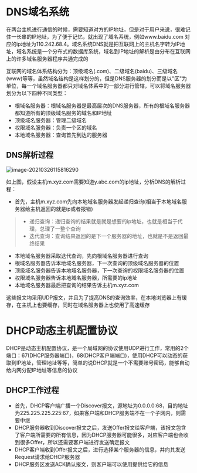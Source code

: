 # DNS域名系统

在两台主机进行通信的时候，需要知道对方的IP地址，但是对于用户来说，很难记住一长串的IP地址，为了便于记忆，就出现了域名系统，例如www.baidu.com 对应的ip地址为110.242.68.4。域名系统DNS就是把互联网上的主机名字转为IP地址，域名系统是一个分布式的数据库系统，域名到IP地址的解析是由分布在互联网上的许多域名服务器程序共通完成的

互联网的域名体系结构分为：顶级域名(.com)、二级域名(baidu)、三级域名(www)等等，虽然域名结构是这样划分的，但是DNS服务器的划分而是以"区"为单位，每一个域名服务器都只对域名体系中的一部分进行管辖，可以将域名服务器划分为以下四种不同类型：

- 根域名服务器：根域名服务器是最高层次的DNS服务器，所有的根域名服务器都知道所有的顶级域名服务的域名和IP地址
- 顶级域名服务器：管理二级域名
- 权限域名服务器：负责一个区的域名
- 本地域名服务器：查询首先到达的服务器

## DNS解析过程

![image-20210326115816290](http://cdn.noteblogs.cn/image-20210326115816290.png)

如上图，假设主机m.xyz.com需要知道y.abc.com的ip地址，分析DNS的解析过程：

- 首先，主机m.xyz.com先向本地域名服务器发起递归查询(相当于本地域名服务器给主机返回的就是ip或者报错)

> - 递归查询：递归查询的结果就是就是想要的ip地址，也就是相当于代理，总理了一整个查询
> - 迭代查询：查询结果返回的是下一个服务器的地址，也就是不是返回最终结果

- 本地域名服务器采取迭代查询，先向根域名服务器进行查询
- 根域名服务器告诉本地域名服务器，下一次查询的顶级域名服务器的位置
- 顶级域名服务器告诉本地域名服务器，下一次查询的权限域名服务器的位置
- 权限域名服务器告诉本地域名服务器，所需要的ip地址
- 本地域名服务器最后把查询的结果告诉主机m.xyz.com

这些报文均采用UDP报文，并且为了提高DNS的查询效率，在本地浏览器上有缓存，在主机上也要缓存，同时在域名服务器上也使用了高速缓存

# DHCP动态主机配置协议

DHCP是动态主机配置协议，是一个局域网的协议使用UDP进行工作，常用的2个端口：67(DHCP服务器端口)，68(DHCP客户端端口)，使用DHCP可以动态的获取到IP地址，管理地址等等，简单的说DHCP就是一个不需要账号密码，能够自动给内网分配IP地址等信息的协议

## DHCP工作过程

- 首先，DHCP客户端广播一个Discover报文，源地址为0.0.0.0:68，目的地址为225.225.225.225:67，如果客户端和DHCP服务端不在一个子网内，则需要中继
- DHCP服务器收到Discover报文之后，发送Offer报文给客户端，该报文包含了客户端所需要的所有信息，因为DHCP服务器可能很多，对应客户端也会收到很多Offer，所以还需要客户端进行发送确定报文
- DHCP客户端收到Offer报文之后，进行选择某个服务器的信息，并向其发送Request请求给DHCP服务器
- DHCP服务区发送ACK确认报文，则客户端可以使用提供给它的信息